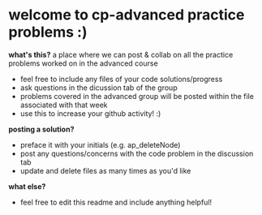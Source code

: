 # welcome to cp-advanced practice problems :)
<strong>what's this?</strong>
a place where we can post & collab on all the practice problems worked on in the advanced course

- feel free to include any files of your code solutions/progress
- ask questions in the dicussion tab of the group
- problems covered in the advanced group will be posted within the file associated with that week
- use this to increase your github activity! :)

<strong>posting a solution?</strong>

- preface it with your initials (e.g. ap_deleteNode)
- post any questions/concerns with the code problem in the discussion tab 
- update and delete files as many times as you'd like

<strong>what else?</strong>

- feel free to edit this readme and include anything helpful!
